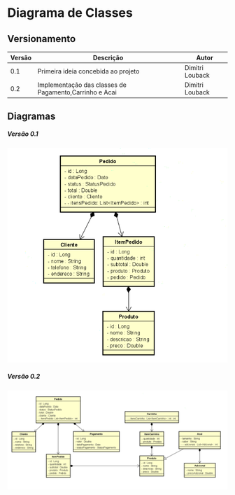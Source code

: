 # Diagrama de Classes
## Versionamento

| Versão | Descrição                                              | Autor           |
|--------|--------------------------------------------------------|------------------|
| 0.1    | Primeira ideia concebida ao projeto                    | Dimitri Louback |
| 0.2    | Implementação das classes de Pagamento,Carrinho e Acai | Dimitri Louback |

## Diagramas


##### *Versão 0.1*
![diagrama_de_Classes](./Imgs/diagramaAcaiV1.png)

##### *Versão 0.2*
![diagrama_de_Classes](./Imgs/diagramaAcaiV2.png)
